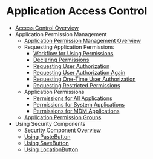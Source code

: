 # Application Access Control

- [Access Control Overview](access-token-overview.md)
- Application Permission Management
  - [Application Permission Management Overview](app-permission-mgmt-overview.md)
  - Requesting Application Permissions
    - [Workflow for Using Permissions](determine-application-mode.md)
    - [Declaring Permissions](declare-permissions.md)
    - [Requesting User Authorization](request-user-authorization.md)
    - [Requesting User Authorization Again](request-user-authorization-second.md)
    - [Requesting One-Time User Authorization](one-time-authorization.md)
    <!--Del-->
    - [Requesting Restricted Permissions](declare-permissions-in-acl.md)
    <!--DelEnd-->
  - Application Permissions
    - [Permissions for All Applications](permissions-for-all.md)
    <!--Del-->
    - [Permissions for System Applications](permissions-for-system-apps.md)
    <!--DelEnd-->
    - [Permissions for MDM Applications](permissions-for-mdm-apps.md)
  - [Application Permission Groups](app-permission-group-list.md)
- Using Security Components
  - [Security Component Overview](security-component-overview.md)
  - [Using PasteButton](pastebutton.md)
  - [Using SaveButton](savebutton.md)
  - [Using LocationButton](locationbutton.md)
